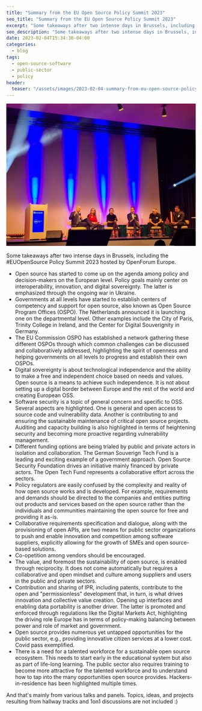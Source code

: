 ```yaml
---
title: "Summary from the EU Open Source Policy Summit 2023"
seo_title: "Summary from the EU Open Source Policy Summit 2023"
excerpt: "Some takeaways after two intense days in Brussels, including the #EUOpenSource Policy Summit 2023 hosted by OpenForum Europe."
seo_description: "Some takeaways after two intense days in Brussels, including the #EUOpenSource Policy Summit 2023 hosted by OpenForum Europe."
date: 2023-02-04T15:34:30-04:00
categories:
  - blog
tags:
  - open-source-software
  - public-sector
  - policy
header:
  teaser: "/assets/images/2023-02-04-summary-from-eu-open-source-policy-summit/teaser.jpg"
---
```



<div class="thumbnail-container">
<img src="/assets/images/2023-02-04-summary-from-eu-open-source-policy-summit/teaser.jpg" alt=""></div>

Some takeaways after two intense days in Brussels, including the #EUOpenSource Policy Summit 2023 hosted by OpenForum Europe.

* Open source has started to come up on the agenda among policy and decision-makers on the European level. Policy goals mainly center on interoperability, innovation, and digital sovereignty. The latter is emphasized through the ongoing war in Ukraine.
* Governments at all levels have started to establish centers of competency and support for open source, also known as Open Source Program Offices (OSPO). The Netherlands announced it is launching one on the departmental level. Other examples include the City of Paris, Trinity College in Ireland, and the Center for Digital Souverignity in Germany.
* The EU Commission OSPO has established a network gathering these different OSPOs through which common challenges can be discussed and collaboratively addressed, highlighting the spirit of openness and helping governments on all levels to progress and establish their own OSPOs.
* Digital sovereignty is about technological independence and the ability to make a free and independent choice based on needs and values. Open source is a means to achieve such independence. It is not about setting up a digital border between Europe and the rest of the world and creating European OSS.
* Software security is a topic of general concern and specific to OSS. Several aspects are highlighted. One is general and open access to source code and vulnerability data. Another is contributing to and ensuring the sustainable maintenance of critical open source projects. Auditing and capacity building is also highlighted in terms of heightening security and becoming more proactive regarding vulnerability management.
* Different funding options are being trialed by public and private actors in isolation and collaboration. The German Souverign Tech Fund is a leading and exciting example of a government approach. Open Source Security Foundation drives an initiative mainly financed by private actors. The Open Tech Fund represents a collaborative effort across the sectors.
* Policy regulators are easily confused by the complexity and reality of how open source works and is developed. For example, requirements and demands should be directed to the companies and entities putting out products and services based on the open source rather than the individuals and communities maintaining the open source for free and providing it as-is.
* Collaborative requirements specification and dialogue, along with the provisioning of open APIs, are two means for public sector organizations to push and enable innovation and competition among software suppliers, explicitly allowing for the growth of SMEs and open source-based solutions.
* Co-opetition among vendors should be encouraged.
* The value, and foremost the sustainability of open source, is enabled through reciprocity. It does not come automatically but requires a collaborative and open mindset and culture among suppliers and users in the public and private sectors.
* Contribution and sharing of IPR, including patents, contribute to the open and "permissionless" development that, in turn, is what drives innovation and collective value creation. Opening up interfaces and enabling data portability is another driver. The latter is promoted and enforced through regulations like the Digital Markets Act, highlighting the driving role Europe has in terms of policy-making balancing between power and role of market and government.
* Open source provides numerous yet untapped opportunities for the public sector, e.g., providing innovative citizen services at a lower cost. Covid pass exemplified.
* There is a need for a talented workforce for a sustainable open source ecosystem. This needs to start early in the educational system but also as part of life-long learning. The public sector also requires training to become more attractive for the talented workforce and to understand how to tap into the many opportunities open source provides. Hackers-in-residence has been highlighted multiple times.

And that's mainly from various talks and panels. Topics, ideas, and projects resulting from hallway tracks and 1on1 discussions are not included :)
